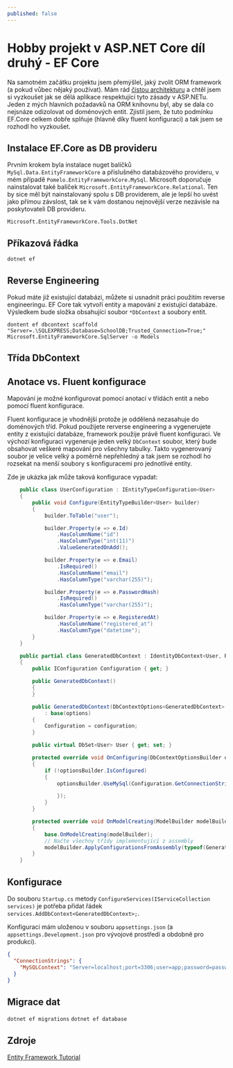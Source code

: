 ```yaml
---
published: false
---
```

# Hobby projekt v ASP.NET Core díl druhý - EF Core
Na samotném začátku projektu jsem přemýšlel, jaký zvolit ORM framework (a pokud vůbec nějaký používat). Mám rád [čistou architekturu](http://blog.cleancoder.com/uncle-bob/2012/08/13/the-clean-architecture.html) a chtěl jsem si vyzkoušet jak se dělá aplikace respektující tyto zásady v ASP.NETu. Jeden z mých hlavních požadavků na ORM knihovnu byl, aby se dala co nejsnáze odizolovat od doménových entit. Zjistil jsem, že tuto podmínku EF.Core celkem dobře splňuje (hlavně díky fluent konfiguraci) a tak jsem se rozhodl ho vyzkoušet.


## Instalace EF.Core as DB provideru
Prvním krokem byla instalace nuget balíčků `MySql.Data.EntityFrameworkCore` a příslušného databázového provideru, v mém případě `Pomelo.EntityFrameworkCore.MySql`.
Microsoft doporučuje nainstalovat také balíček `Microsoft.EntityFrameworkCore.Relational`. Ten by sice měl být nainstalovaný spolu s DB providerem, ale je lepší ho uvést jako přímou závslost, tak se k vám dostanou nejnovější verze nezávisle na poskytovateli DB provideru.

`Microsoft.EntityFrameworkCore.Tools.DotNet`

## Příkazová řádka
`dotnet ef`

## Reverse Engineering
Pokud máte již existující databázi, můžete si usnadnit práci použitím reverse engineeringu. EF Core tak vytvoří entity a mapování z existující databáze. Výsledkem bude složka obsahující soubor `*DbContext` a soubory entit.

`dontent ef dbcontext scaffold "Server=.\SQLEXPRESS;Database=SchoolDB;Trusted_Connection=True;" Microsoft.EntityFrameworkCore.SqlServer -o Models `

## Třída DbContext

## Anotace vs. Fluent konfigurace
Mapování je možné konfigurovat pomocí anotací v třídách entit a nebo pomocí fluent konfigurace.

Fluent konfigurace je vhodnější protože je oddělená nezasahuje do doménových tříd. Pokud použijete rerverse engineering a vygenerujete entity z existující databáze, framework použije právě fluent konfiguraci. Ve výchozí konfiguraci vygeneruje jeden velký `DbContext` soubor, který bude obsahovat veškeré mapování pro všechny tabulky. Takto vygenerovaný soubor je velice velký a poměrně nepřehledný a tak jsem se rozhodl ho rozsekat na menší soubory s konfiguracemi pro jednotlivé entity.

Zde je ukázka jak může taková konfigurace vypadat:

```csharp
    public class UserConfiguration : IEntityTypeConfiguration<User>
    {
        public void Configure(EntityTypeBuilder<User> builder)
        {
            builder.ToTable("user");

            builder.Property(e => e.Id)
                .HasColumnName("id")
                .HasColumnType("int(11)")
                .ValueGeneratedOnAdd();

            builder.Property(e => e.Email)
                .IsRequired()
                .HasColumnName("email")
                .HasColumnType("varchar(255)");

            builder.Property(e => e.PasswordHash)
                .IsRequired()
                .HasColumnType("varchar(255)");

            builder.Property(e => e.RegisteredAt)
                .HasColumnName("registered_at")
                .HasColumnType("datetime");
        }
    }
```
```csharp
    public partial class GeneratedDbContext : IdentityDbContext<User, Role, int>
    {
        public IConfiguration Configuration { get; }

        public GeneratedDbContext()
        {
        }

        public GeneratedDbContext(DbContextOptions<GeneratedDbContext> options, IConfiguration configuration)
            : base(options)
        {
            Configuration = configuration;
        }

        public virtual DbSet<User> User { get; set; }

        protected override void OnConfiguring(DbContextOptionsBuilder optionsBuilder)
        {
            if (!optionsBuilder.IsConfigured)
            {
                optionsBuilder.UseMySql(Configuration.GetConnectionString("MySQLContext"), mysqlOptions => {

                });
            }
        }

        protected override void OnModelCreating(ModelBuilder modelBuilder)
        {
            base.OnModelCreating(modelBuilder);
            // Načte všechny třídy implementující z assembly
            modelBuilder.ApplyConfigurationsFromAssembly(typeof(GeneratedDbContext).Assembly);
        }
    }
```

## Konfigurace
Do souboru `Startup.cs` metody `ConfigureServices(IServiceCollection services)` je potřeba přidat řádek `services.AddDbContext<GeneratedDbContext>;`.

Konfiguraci mám uloženou v souboru `appsettings.json` (a `appsettings.Development.json` pro vývojové prostředí a obdobně pro produkci).

```json
{
  "ConnectionStrings": {
    "MySQLContext": "Server=localhost;port=3306;user=app;password=password;Database=app;GuidFormat=None"
  }
}
  ```

## Migrace dat
`dotnet ef migrations`
`dotnet ef database`

## Zdroje
[Entity Framework Tutorial](https://www.entityframeworktutorial.net/efcore/entity-framework-core.aspx)
